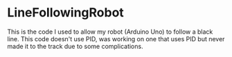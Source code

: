 # LineFollowingRobot
This is the code I used to allow my robot (Arduino Uno) to follow a black line.
This code doesn't use PID, was working on one that uses PID but never made it to the track due to some complications.
